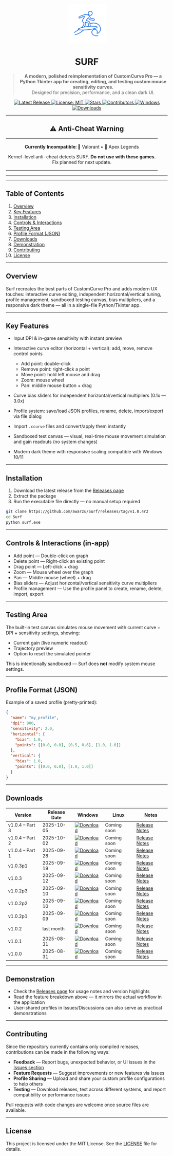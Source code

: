 <div align="center">
  <img src="icon.png" alt="SURF Logo" width="120" height="120">
  
  # SURF
  
  > **A modern, polished reimplementation of CustomCurve Pro — a Python Tkinter app for creating, editing, and testing custom mouse sensitivity curves.**  
  > Designed for precision, performance, and a clean dark UI.
</div>

<div align="center">
<p>
  <a href="https://github.com/awarzu/Surf/releases">
    <img src="https://img.shields.io/github/v/release/awarzu/Surf?label=latest&color=2ea44f&style=flat-square" alt="Latest Release">
  </a>
  <a href="LICENSE">
    <img src="https://img.shields.io/badge/license-MIT-yellow?style=flat-square&logo=opensourceinitiative&logoColor=white" alt="License: MIT">
  </a>
  <a href="https://github.com/awarzu/Surf/stargazers">
    <img src="https://img.shields.io/github/stars/awarzu/Surf?style=flat-square&label=stars&logo=github&logoColor=white" alt="Stars">
  </a>
  <a href="https://github.com/awarzu/Surf/graphs/contributors">
    <img src="https://img.shields.io/github/contributors/awarzu/Surf?style=flat-square" alt="Contributors">
  </a>
  <a href="https://github.com/awarzu/Surf">
    <img src="https://img.shields.io/badge/platform-Windows-0078D6?style=flat-square&logo=windows&logoColor=white" alt="Windows">
  </a>
  <a href="https://github.com/awarzu/Surf/releases">
    <img src="https://img.shields.io/github/downloads/awarzu/Surf/total?style=flat-square" alt="Downloads">
  </a>
</p>
</div>

---

<div align="center">

## ⚠️ Anti-Cheat Warning

<table>
<tr>
<td align="center" width="100%">

**Currently Incompatible:** 🚫 Valorant • 🚫 Apex Legends

Kernel-level anti-cheat detects SURF. **Do not use with these games.**  
Fix planned for next update.

</td>
</tr>
</table>

</div>

---

---

## Table of Contents

1. [Overview](#overview)
2. [Key Features](#key-features)
3. [Installation](#installation)
4. [Controls & Interactions](#controls--interactions-in-app)
5. [Testing Area](#testing-area)
6. [Profile Format (JSON)](#profile-format-json)
7. [Downloads](#downloads)
8. [Demonstration](#demonstration)
9. [Contributing](#contributing)
10. [License](#license)

---

## Overview

Surf recreates the best parts of CustomCurve Pro and adds modern UX touches: interactive curve editing, independent horizontal/vertical tuning, profile management, sandboxed testing canvas, bias multipliers, and a responsive dark theme — all in a single-file Python/Tkinter app.

---

## Key Features

* Input DPI & in-game sensitivity with instant preview
* Interactive curve editor (horizontal + vertical): add, move, remove control points

  * Add point: double-click
  * Remove point: right-click a point
  * Move point: hold left mouse and drag
  * Zoom: mouse wheel
  * Pan: middle mouse button + drag
* Curve bias sliders for independent horizontal/vertical multipliers (0.1x — 3.0x)
* Profile system: save/load JSON profiles, rename, delete, import/export via file dialog
* Import `.ccurve` files and convert/apply them instantly
* Sandboxed test canvas — visual, real-time mouse movement simulation and gain readouts (no system changes)
* Modern dark theme with responsive scaling compatible with Windows 10/11

---

## Installation

1. Download the latest release from the [Releases page](https://github.com/awarzu/Surf/releases)
2. Extract the package
3. Run the executable file directly — no manual setup required

```bash
git clone https://github.com/awarzu/Surf/releases/tag/v1.0.4r2
cd Surf
python surf.exe
```

---

## Controls & Interactions (in-app)

* Add point — Double-click on graph
* Delete point — Right-click an existing point
* Drag point — Left-click + drag
* Zoom — Mouse wheel over the graph
* Pan — Middle mouse (wheel) + drag
* Bias sliders — Adjust horizontal/vertical sensitivity curve multipliers
* Profile management — Use the profile panel to create, rename, delete, import, export

---

## Testing Area

The built-in test canvas simulates mouse movement with current curve + DPI + sensitivity settings, showing:

* Current gain (live numeric readout)
* Trajectory preview
* Option to reset the simulated pointer

This is intentionally sandboxed — Surf does **not** modify system mouse settings.

---

## Profile Format (JSON)

Example of a saved profile (pretty-printed):

```json
{
  "name": "my_profile",
  "dpi": 800,
  "sensitivity": 2.0,
  "horizontal": {
    "bias": 1.0,
    "points": [[0.0, 0.0], [0.5, 0.6], [1.0, 1.0]]
  },
  "vertical": {
    "bias": 1.0,
    "points": [[0.0, 0.0], [1.0, 1.0]]
  }
}
```

---

## Downloads

| Version         | Release Date | Windows                                                                                                                                                    | Linux       | Notes                                                                     |
| --------------- | ------------ | ---------------------------------------------------------------------------------------------------------------------------------------------------------- | ----------- | ------------------------------------------------------------------------- |
| v1.0.4 – Part 3 | 2025-10-05   | [![Download](https://img.shields.io/badge/Download-Surf.exe-blue?style=for-the-badge)](https://github.com/awarzu/Surf/releases/download/v1.0.4r2/Surf.exe) | Coming soon | [Release Notes](https://github.com/awarzu/Surf/releases/tag/v1.0.4r2)     |
| v1.0.4 – Part 2 | 2025-10-02   | [![Download](https://img.shields.io/badge/Download-Surf.exe-blue?style=for-the-badge)](https://github.com/awarzu/Surf/releases/download/v1.0.4r1/Surf.exe) | Coming soon | [Release Notes](https://github.com/awarzu/Surf/releases/tag/v1.0.4r1)     |
| v1.0.4 – Part 1 | 2025-09-28   | [![Download](https://img.shields.io/badge/Download-Surf.exe-blue?style=for-the-badge)](https://github.com/awarzu/Surf/releases/download/v1.0.4/Surf.exe)   | Coming soon | [Release Notes](https://github.com/awarzu/Surf/releases/tag/v1.0.4-part1) |
| v1.0.3p1        | 2025-09-19   | [![Download](https://img.shields.io/badge/Download-Surf.exe-blue?style=for-the-badge)](https://github.com/awarzu/Surf/releases/download/v1.0.3p1/Surf.exe) | Coming soon | [Release Notes](https://github.com/awarzu/Surf/releases/tag/v1.0.3p1)     |
| v1.0.3          | 2025-09-12   | [![Download](https://img.shields.io/badge/Download-Surf.exe-blue?style=for-the-badge)](https://github.com/awarzu/Surf/releases/download/v1.0.3/Surf.exe)   | Coming soon | [Release Notes](https://github.com/awarzu/Surf/releases/tag/v1.0.3)       |
| v1.0.2p3        | 2025-09-10   | [![Download](https://img.shields.io/badge/Download-Surf.exe-blue?style=for-the-badge)](https://github.com/awarzu/Surf/releases/download/v1.0.2p3/Surf.exe) | Coming soon | [Release Notes](https://github.com/awarzu/Surf/releases/tag/v1.0.2p3)     |
| v1.0.2p2        | 2025-09-10   | [![Download](https://img.shields.io/badge/Download-Surf.exe-blue?style=for-the-badge)](https://github.com/awarzu/Surf/releases/download/v1.0.2p2/Surf.exe) | Coming soon | [Release Notes](https://github.com/awarzu/Surf/releases/tag/v1.0.2p2)     |
| v1.0.2p1        | 2025-09-09   | [![Download](https://img.shields.io/badge/Download-Surf.exe-blue?style=for-the-badge)](https://github.com/awarzu/Surf/releases/download/v1.0.2p1/Surf.exe) | Coming soon | [Release Notes](https://github.com/awarzu/Surf/releases/tag/v1.0.2p1)     |
| v1.0.2          | last month   | [![Download](https://img.shields.io/badge/Download-Surf.exe-blue?style=for-the-badge)](https://github.com/awarzu/Surf/releases/download/v1.0.2/Surf.exe)   | Coming soon | [Release Notes](https://github.com/awarzu/Surf/releases/tag/v1.0.2)       |
| v1.0.1          | 2025-08-31   | [![Download](https://img.shields.io/badge/Download-Surf.exe-blue?style=for-the-badge)](https://github.com/awarzu/Surf/releases/download/v1.0.1/Surf.exe)   | Coming soon | [Release Notes](https://github.com/awarzu/Surf/releases/tag/v1.0.1)       |
| v1.0.0          | 2025-08-31   | [![Download](https://img.shields.io/badge/Download-Surf.exe-blue?style=for-the-badge)](https://github.com/awarzu/Surf/releases/download/v1.0.0/Surf.exe)   | Coming soon | [Release Notes](https://github.com/awarzu/Surf/releases/tag/v1.0.0)       |

---

## Demonstration

* Check the [Releases page](https://github.com/awarzu/Surf/releases) for usage notes and version highlights
* Read the feature breakdown above — it mirrors the actual workflow in the application
* User-shared profiles in Issues/Discussions can also serve as practical demonstrations

---

## Contributing

Since the repository currently contains only compiled releases, contributions can be made in the following ways:

* **Feedback** — Report bugs, unexpected behavior, or UI issues in the [Issues section](https://github.com/awarzu/Surf/issues)
* **Feature Requests** — Suggest improvements or new features via Issues
* **Profile Sharing** — Upload and share your custom profile configurations to help others
* **Testing** — Download releases, test across different systems, and report compatibility or performance issues

Pull requests with code changes are welcome once source files are available.

---

## License

This project is licensed under the MIT License. See the [LICENSE](LICENSE) file for details.

